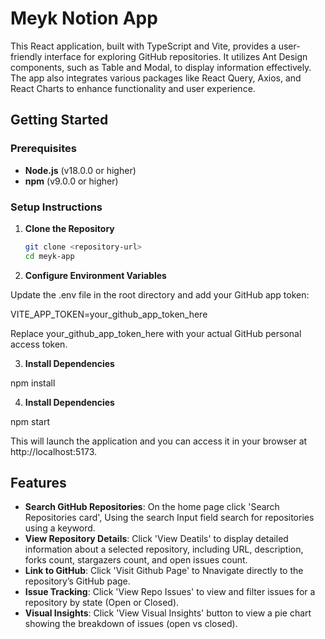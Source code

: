 # Meyk Notion App

This React application, built with TypeScript and Vite, provides a user-friendly interface for exploring GitHub repositories. It utilizes Ant Design components, such as Table and Modal, to display information effectively. The app also integrates various packages like React Query, Axios, and React Charts to enhance functionality and user experience.

## Getting Started

### Prerequisites

- **Node.js** (v18.0.0 or higher)
- **npm** (v9.0.0 or higher)

### Setup Instructions

1. **Clone the Repository**

   ```bash
   git clone <repository-url>
   cd meyk-app


2. **Configure Environment Variables**

Update the .env file in the root directory and add your GitHub app token:

VITE_APP_TOKEN=your_github_app_token_here

Replace your_github_app_token_here with your actual GitHub personal access token.

3. **Install Dependencies** 

npm install

4. **Install Dependencies** 

npm start

This will launch the application and you can access it in your browser at http://localhost:5173.

## Features

- **Search GitHub Repositories**: On the home page click 'Search Repositories card', Using the search Input field search for repositories using a keyword.
- **View Repository Details**: Click 'View Deatils' to display detailed information about a selected repository, including URL, description, forks count, stargazers count, and open issues count.
- **Link to GitHub**: Click 'Visit Github Page' to Nnavigate directly to the repository’s GitHub page.
- **Issue Tracking**: Click 'View Repo Issues' to view and filter issues for a repository by state (Open or Closed).
- **Visual Insights**: Click 'View Visual Insights' button to view a pie chart showing the breakdown of issues (open vs closed).

